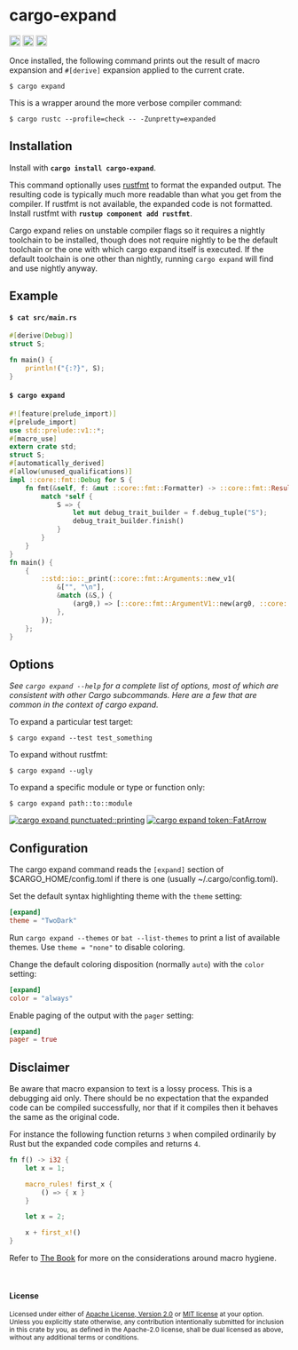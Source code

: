 # cargo-expand

[<img alt="github" src="https://img.shields.io/badge/github-dtolnay/cargo--expand-8da0cb?style=for-the-badge&labelColor=555555&logo=github" height="20">](https://github.com/dtolnay/cargo-expand)
[<img alt="crates.io" src="https://img.shields.io/crates/v/cargo-expand.svg?style=for-the-badge&color=fc8d62&logo=rust" height="20">](https://crates.io/crates/cargo-expand)
[<img alt="build status" src="https://img.shields.io/github/actions/workflow/status/dtolnay/cargo-expand/ci.yml?branch=master&style=for-the-badge" height="20">](https://github.com/dtolnay/cargo-expand/actions?query=branch%3Amaster)

Once installed, the following command prints out the result of macro expansion
and `#[derive]` expansion applied to the current crate.

```console
$ cargo expand
```

This is a wrapper around the more verbose compiler command:

```console
$ cargo rustc --profile=check -- -Zunpretty=expanded
```

## Installation

Install with **`cargo install cargo-expand`**.

This command optionally uses [rustfmt] to format the expanded output. The
resulting code is typically much more readable than what you get from the
compiler. If rustfmt is not available, the expanded code is not formatted.
Install rustfmt with **`rustup component add rustfmt`**.

Cargo expand relies on unstable compiler flags so it requires a nightly
toolchain to be installed, though does not require nightly to be the default
toolchain or the one with which cargo expand itself is executed. If the default
toolchain is one other than nightly, running `cargo expand` will find and use
nightly anyway.

[rustfmt]: https://github.com/rust-lang/rustfmt

## Example

#### `$ cat src/main.rs`

```rust
#[derive(Debug)]
struct S;

fn main() {
    println!("{:?}", S);
}
```

#### `$ cargo expand`

```rust
#![feature(prelude_import)]
#[prelude_import]
use std::prelude::v1::*;
#[macro_use]
extern crate std;
struct S;
#[automatically_derived]
#[allow(unused_qualifications)]
impl ::core::fmt::Debug for S {
    fn fmt(&self, f: &mut ::core::fmt::Formatter) -> ::core::fmt::Result {
        match *self {
            S => {
                let mut debug_trait_builder = f.debug_tuple("S");
                debug_trait_builder.finish()
            }
        }
    }
}
fn main() {
    {
        ::std::io::_print(::core::fmt::Arguments::new_v1(
            &["", "\n"],
            &match (&S,) {
                (arg0,) => [::core::fmt::ArgumentV1::new(arg0, ::core::fmt::Debug::fmt)],
            },
        ));
    };
}
```

## Options

*See `cargo expand --help` for a complete list of options, most of which are
consistent with other Cargo subcommands. Here are a few that are common in the
context of cargo expand.*

To expand a particular test target:

`$ cargo expand --test test_something`

To expand without rustfmt:

`$ cargo expand --ugly`

To expand a specific module or type or function only:

`$ cargo expand path::to::module`

[![cargo expand punctuated::printing][punctuated.png]][syn]
[![cargo expand token::FatArrow][fatarrow.png]][syn]

[punctuated.png]: https://raw.githubusercontent.com/dtolnay/cargo-expand/screenshots/punctuated.png
[fatarrow.png]: https://raw.githubusercontent.com/dtolnay/cargo-expand/screenshots/fatarrow.png
[syn]: https://github.com/dtolnay/syn

## Configuration

The cargo expand command reads the `[expand]` section of $CARGO_HOME/config.toml
if there is one (usually ~/.cargo/config.toml).

Set the default syntax highlighting theme with the `theme` setting:

```toml
[expand]
theme = "TwoDark"
```

Run `cargo expand --themes` or `bat --list-themes` to print a list of available
themes. Use `theme = "none"` to disable coloring.

Change the default coloring disposition (normally `auto`) with the `color`
setting:

```toml
[expand]
color = "always"
```

Enable paging of the output with the `pager` setting:

```toml
[expand]
pager = true
```

## Disclaimer

Be aware that macro expansion to text is a lossy process. This is a debugging
aid only. There should be no expectation that the expanded code can be compiled
successfully, nor that if it compiles then it behaves the same as the original
code.

For instance the following function returns `3` when compiled ordinarily by Rust
but the expanded code compiles and returns `4`.

```rust
fn f() -> i32 {
    let x = 1;

    macro_rules! first_x {
        () => { x }
    }

    let x = 2;

    x + first_x!()
}
```

Refer to [The Book] for more on the considerations around macro hygiene.

[The Book]: https://doc.rust-lang.org/1.30.0/book/first-edition/macros.html#hygiene

<br>

#### License

<sup>
Licensed under either of <a href="LICENSE-APACHE">Apache License, Version
2.0</a> or <a href="LICENSE-MIT">MIT license</a> at your option.
</sup>

<br>

<sub>
Unless you explicitly state otherwise, any contribution intentionally submitted
for inclusion in this crate by you, as defined in the Apache-2.0 license, shall
be dual licensed as above, without any additional terms or conditions.
</sub>
